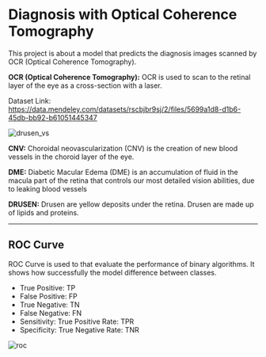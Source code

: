 # Diagnosis with Optical Coherence Tomography

This project is about a model that predicts the diagnosis images scanned by OCR (Optical Coherence Tomography).


**OCR (Optical Coherence Tomography):** OCR is used to scan to the retinal layer of the eye as a cross-section with a laser.


Dataset Link: https://data.mendeley.com/datasets/rscbjbr9sj/2/files/5699a1d8-d1b6-45db-bb92-b61051445347

![drusen_vs](https://user-images.githubusercontent.com/30235603/104943821-9abe1300-59b6-11eb-8558-d44e66540f4b.png)

**CNV:** Choroidal neovascularization (CNV) is the creation of new blood vessels in the choroid layer of the eye.

**DME:** Diabetic Macular Edema (DME) is an accumulation of fluid in the macula part of the retina that controls our most detailed vision abilities, due to leaking blood vessels

**DRUSEN:** Drusen are yellow deposits under the retina. Drusen are made up of lipids and proteins.

---

## ROC Curve

ROC Curve is used to that evaluate the performance of binary algorithms. It shows how successfully the model difference between classes.

* True Positive: TP
* False Positive: FP
* True Negative: TN
* False Negative: FN
* Sensitivity: True Positive Rate: TPR
* Specificity: True Negative Rate: TNR

![roc](https://user-images.githubusercontent.com/30235603/104943823-9b56a980-59b6-11eb-9494-37da8882ed64.png)
